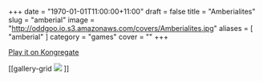 +++
date = "1970-01-01T11:00:00+11:00"
draft = false
title = "Amberialites"
slug = "amberial"
image = "http://oddgoo.io.s3.amazonaws.com/covers/Amberialites.jpg"
aliases = [
	"amberial"
]
category = "games"
cover = ""
+++


[Play it on Kongregate](http://www.kongregate.com/games/oddgoo/amberialites-the-tower-of-endurance)

[[gallery-grid
![](http://oddgoo.io.s3.amazonaws.com/covers/Amberialites.jpg)
]]